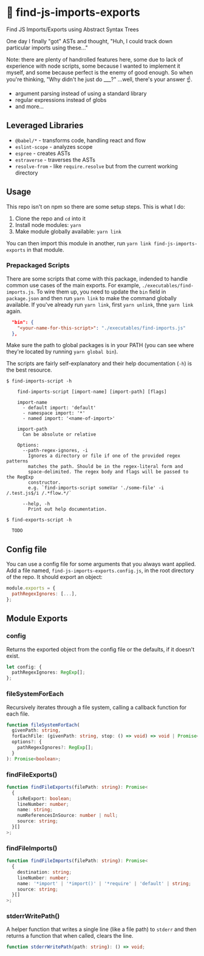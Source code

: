 # 🌲 find-js-imports-exports

Find JS Imports/Exports using Abstract Syntax Trees

One day I finally "got" ASTs and thought, "Huh, I could track down particular
imports using these..."

Note: there are plenty of handrolled features here, some due to lack of
experience with node scripts, some because I wanted to implement it myself, and
some because perfect is the enemy of good enough. So when you're thinking, "Why
didn't he just do \_\_\_?" ...well, there's your answer ☝️.

- argument parsing instead of using a standard library
- regular expressions instead of globs
- and more...

## Leveraged Libraries

- `@babel/*` - transforms code, handling react and flow
- `eslint-scope` - analyzes scope
- `espree` - creates ASTs
- `estraverse` - traverses the ASTs
- `resolve-from` - like `require.resolve` but from the current working directory

## Usage

This repo isn't on npm so there are some setup steps. This is what I do:

1. Clone the repo and `cd` into it
2. Install node modules: `yarn`
3. Make module globally available: `yarn link`

You can then import this module in another, run `yarn link find-js-imports-exports`
in that module.

### Prepackaged Scripts

There are some scripts that come with this package, indended to handle common
use cases of the main exports. For example, `./executables/find-imports.js`. To
wire them up, you need to update the `bin` field in `package.json` and then run
`yarn link` to make the command globally available. If you've already run `yarn link`, first `yarn unlink`, thne `yarn link` again.

```json
  "bin": {
    "<your-name-for-this-script>": "./executables/find-imports.js"
  },
```

Make sure the path to global packages is in your PATH (you can see where
they're located by running `yarn global bin`).

The scripts are fairly self-explanatory and their help documentation (`-h`) is
the best resource.

```
$ find-imports-script -h

    find-imports-script [import-name] [import-path] [flags]

    import-name
      - default import: 'default'
      - namespace import: '*'
      - named import: '<name-of-import>'

    import-path
      Can be absolute or relative

    Options:
      --path-regex-ignores, -i
        Ignores a directory or file if one of the provided regex patterns
        matches the path. Should be in the regex-literal form and
        space-delimited. The regex body and flags will be passed to the RegExp
        constructor.
        e.g. `find-imports-script someVar './some-file' -i /.test.js$/i /.*flow.*/`

      --help, -h
        Print out help documentation.

$ find-exports-script -h

  TODO
```

## Config file

You can use a config file for some arguments that you always want applied. Add
a file named, `find-js-imports-exports.config.js`, in the root directory of the
repo. It should export an object:

```javascript
module.exports = {
  pathRegexIgnores: [...],
};
```

## Module Exports

### config

Returns the exported object from the config file or the defaults, if it doesn't
exist.

```typescript
let config: {
  pathRegexIgnores: RegExp[];
};
```

### fileSystemForEach

Recursively iterates through a file system, calling a callback function for
each file.

```typescript
function fileSystemForEach(
  givenPath: string,
  forEachFile: (givenPath: string, stop: () => void) => void | Promise<void>,
  options?: {
    pathRegexIgnores?: RegExp[];
  }
): Promise<boolean>;
```

### findFileExports()

```typescript
function findFileExports(filePath: string): Promise<
  {
    isReExport: boolean;
    lineNumber: number;
    name: string;
    numReferencesInSource: number | null;
    source: string;
  }[]
>;
```

### findFileImports()

```typescript
function findFileImports(filePath: string): Promise<
  {
    destination: string;
    lineNumber: number;
    name: '*import' | '*import()' | '*require' | 'default' | string;
    source: string;
  }[]
>;
```

### stderrWritePath()

A helper function that writes a single line (like a file path) to `stderr` and
then returns a function that when called, clears the line.

```typescript
function stderrWritePath(path: string): () => void;
```
